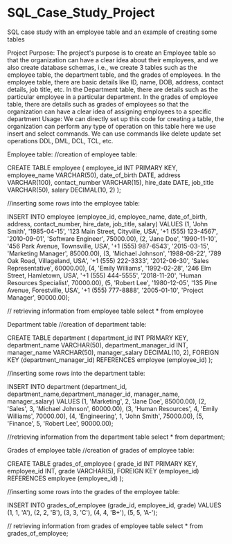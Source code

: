 # SQL_Case_Study_Project
SQL case study with an employee table and an example of creating some tables

Project Purpose:
The project's purpose is to create an Employee table so that the organization can have a clear idea about their employees, and we also create database schemas, i.e., we create 3 tables such as the employee table, the department table, and the grades of employees. 
In the employee table, there are basic details like ID, name, DOB, address, contact details, job title, etc.
In the Department table, there are details such as the particular employee in a particular department.
In the grades of employee table, there are details such as grades of employees so that the organization can have a clear idea of assigning employees to a specific department
Usage:
We can directly set up this code for creating a table, the organization can perform any type of operation on this table here we use insert and select commands. We can use commands like delete update set operations DDL, DML, DCL, TCL, etc.

Employee table:
//creation of employee table:

CREATE TABLE employee (
    employee_id INT PRIMARY KEY,
    employee_name VARCHAR(50),
    date_of_birth DATE,
    address VARCHAR(100),
    contact_number VARCHAR(15),
    hire_date DATE,
    job_title VARCHAR(50),
    salary DECIMAL(10, 2)
);

//inserting some rows into the employee table:

INSERT INTO employee (employee_id, employee_name, date_of_birth, address, contact_number, hire_date, job_title, salary)
VALUES
    (1, 'John Smith', '1985-04-15', '123 Main Street, Cityville, USA', '+1 (555) 123-4567', '2010-09-01', 'Software Engineer', 75000.00),
    (2, 'Jane Doe', '1990-11-10', '456 Park Avenue, Townsville, USA', '+1 (555) 987-6543', '2015-03-15', 'Marketing Manager', 85000.00),
    (3, 'Michael Johnson', '1988-08-22', '789 Oak Road, Villageland, USA', '+1 (555) 222-3333', '2012-06-30', 'Sales Representative', 60000.00),
    (4, 'Emily Williams', '1992-02-28', '246 Elm Street, Hamletown, USA', '+1 (555) 444-5555', '2018-11-20', 'Human Resources Specialist', 70000.00),
    (5, 'Robert Lee', '1980-12-05', '135 Pine Avenue, Forestville, USA', '+1 (555) 777-8888', '2005-01-10', 'Project Manager', 90000.00);

// retrieving information from employee table
select * from employee

Department table
//creation of department table:

CREATE TABLE department (
    department_id INT PRIMARY KEY,
    department_name VARCHAR(50),
    department_manager_id INT,
    manager_name VARCHAR(50),
    manager_salary DECIMAL(10, 2),
    FOREIGN KEY (department_manager_id) REFERENCES employee (employee_id)
);

//inserting some rows into the department table:

INSERT INTO department (department_id, department_name,department_manager_id, manager_name, manager_salary) VALUES
    (1, 'Marketing', 2, 'Jane Doe', 85000.00),
    (2, 'Sales', 3, 'Michael Johnson', 60000.00),
    (3, 'Human Resources', 4, 'Emily Williams', 70000.00),
    (4, 'Engineering', 1, 'John Smith', 75000.00),
    (5, 'Finance', 5, 'Robert Lee', 90000.00);

//retrieving information from the department table
select * from department;

Grades of employee table
//creation of grades of employee table:

CREATE TABLE grades_of_employee (
    grade_id INT PRIMARY KEY,
    employee_id INT,
    grade VARCHAR(5),
    FOREIGN KEY (employee_id) REFERENCES employee (employee_id)
);

//inserting some rows into the grades of the employee table:

INSERT INTO grades_of_employee (grade_id, employee_id, grade)
VALUES
    (1, 1, 'A'),
    (2, 2, 'B'),
    (3, 3, 'C'),
    (4, 4, 'B+'),
    (5, 5, 'A-');

// retrieving information from grades of employee table
select * from grades_of_employee;

